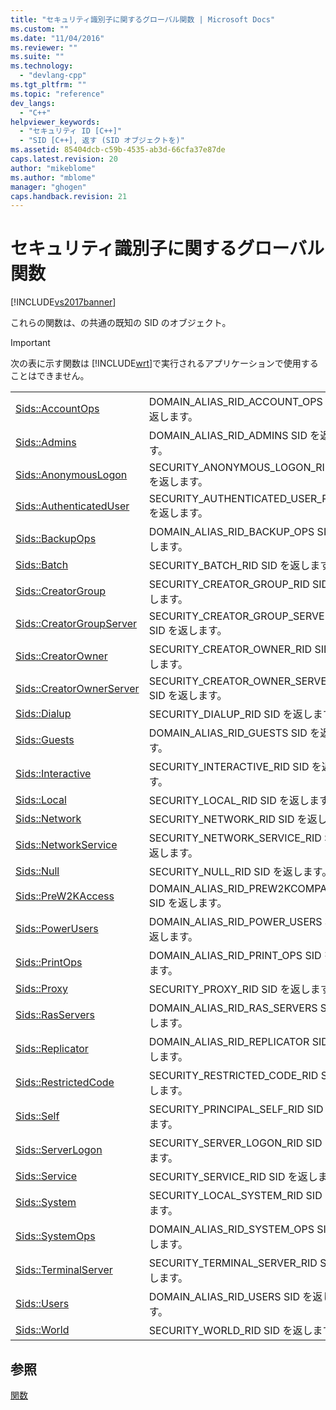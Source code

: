 ```yaml
---
title: "セキュリティ識別子に関するグローバル関数 | Microsoft Docs"
ms.custom: ""
ms.date: "11/04/2016"
ms.reviewer: ""
ms.suite: ""
ms.technology: 
  - "devlang-cpp"
ms.tgt_pltfrm: ""
ms.topic: "reference"
dev_langs: 
  - "C++"
helpviewer_keywords: 
  - "セキュリティ ID [C++]"
  - "SID [C++], 返す (SID オブジェクトを)"
ms.assetid: 85404dcb-c59b-4535-ab3d-66cfa37e87de
caps.latest.revision: 20
author: "mikeblome"
ms.author: "mblome"
manager: "ghogen"
caps.handback.revision: 21
---
```

# セキュリティ識別子に関するグローバル関数
[!INCLUDE[vs2017banner](../../assembler/inline/includes/vs2017banner.md)]

これらの関数は、の共通の既知の SID のオブジェクト。  
  
> [!IMPORTANT]
>  次の表に示す関数は [!INCLUDE[wrt](../../atl/reference/includes/wrt_md.md)]で実行されるアプリケーションで使用することはできません。  
  
|||  
|-|-|  
|[Sids::AccountOps](../Topic/Sids::AccountOps.md)|DOMAIN\_ALIAS\_RID\_ACCOUNT\_OPS SID を返します。|  
|[Sids::Admins](../Topic/Sids::Admins.md)|DOMAIN\_ALIAS\_RID\_ADMINS SID を返します。|  
|[Sids::AnonymousLogon](../Topic/Sids::AnonymousLogon.md)|SECURITY\_ANONYMOUS\_LOGON\_RID SID を返します。|  
|[Sids::AuthenticatedUser](../Topic/Sids::AuthenticatedUser.md)|SECURITY\_AUTHENTICATED\_USER\_RID SID を返します。|  
|[Sids::BackupOps](../Topic/Sids::BackupOps.md)|DOMAIN\_ALIAS\_RID\_BACKUP\_OPS SID を返します。|  
|[Sids::Batch](../Topic/Sids::Batch.md)|SECURITY\_BATCH\_RID SID を返します。|  
|[Sids::CreatorGroup](../Topic/Sids::CreatorGroup.md)|SECURITY\_CREATOR\_GROUP\_RID SID を返します。|  
|[Sids::CreatorGroupServer](../Topic/Sids::CreatorGroupServer.md)|SECURITY\_CREATOR\_GROUP\_SERVER\_RID SID を返します。|  
|[Sids::CreatorOwner](../Topic/Sids::CreatorOwner.md)|SECURITY\_CREATOR\_OWNER\_RID SID を返します。|  
|[Sids::CreatorOwnerServer](../Topic/Sids::CreatorOwnerServer.md)|SECURITY\_CREATOR\_OWNER\_SERVER\_RID SID を返します。|  
|[Sids::Dialup](../Topic/Sids::Dialup.md)|SECURITY\_DIALUP\_RID SID を返します。|  
|[Sids::Guests](../Topic/Sids::Guests.md)|DOMAIN\_ALIAS\_RID\_GUESTS SID を返します。|  
|[Sids::Interactive](../Topic/Sids::Interactive.md)|SECURITY\_INTERACTIVE\_RID SID を返します。|  
|[Sids::Local](../Topic/Sids::Local.md)|SECURITY\_LOCAL\_RID SID を返します。|  
|[Sids::Network](../Topic/Sids::Network.md)|SECURITY\_NETWORK\_RID SID を返します。|  
|[Sids::NetworkService](../Topic/Sids::NetworkService.md)|SECURITY\_NETWORK\_SERVICE\_RID SID を返します。|  
|[Sids::Null](../Topic/Sids::Null.md)|SECURITY\_NULL\_RID SID を返します。|  
|[Sids::PreW2KAccess](../Topic/Sids::PreW2KAccess.md)|DOMAIN\_ALIAS\_RID\_PREW2KCOMPACCESS SID を返します。|  
|[Sids::PowerUsers](../Topic/Sids::PowerUsers.md)|DOMAIN\_ALIAS\_RID\_POWER\_USERS SID を返します。|  
|[Sids::PrintOps](../Topic/Sids::PrintOps.md)|DOMAIN\_ALIAS\_RID\_PRINT\_OPS SID を返します。|  
|[Sids::Proxy](../Topic/Sids::Proxy.md)|SECURITY\_PROXY\_RID SID を返します。|  
|[Sids::RasServers](../Topic/Sids::RasServers.md)|DOMAIN\_ALIAS\_RID\_RAS\_SERVERS SID を返します。|  
|[Sids::Replicator](../Topic/Sids::Replicator.md)|DOMAIN\_ALIAS\_RID\_REPLICATOR SID を返します。|  
|[Sids::RestrictedCode](../Topic/Sids::RestrictedCode.md)|SECURITY\_RESTRICTED\_CODE\_RID SID を返します。|  
|[Sids::Self](../Topic/Sids::Self.md)|SECURITY\_PRINCIPAL\_SELF\_RID SID を返します。|  
|[Sids::ServerLogon](../Topic/Sids::ServerLogon.md)|SECURITY\_SERVER\_LOGON\_RID SID を返します。|  
|[Sids::Service](../Topic/Sids::Service.md)|SECURITY\_SERVICE\_RID SID を返します。|  
|[Sids::System](../Topic/Sids::System.md)|SECURITY\_LOCAL\_SYSTEM\_RID SID を返します。|  
|[Sids::SystemOps](../Topic/Sids::SystemOps.md)|DOMAIN\_ALIAS\_RID\_SYSTEM\_OPS SID を返します。|  
|[Sids::TerminalServer](../Topic/Sids::TerminalServer.md)|SECURITY\_TERMINAL\_SERVER\_RID SID を返します。|  
|[Sids::Users](../Topic/Sids::Users.md)|DOMAIN\_ALIAS\_RID\_USERS SID を返します。|  
|[Sids::World](../Topic/Sids::World.md)|SECURITY\_WORLD\_RID SID を返します。|  
  
## 参照  
 [関数](../../atl/reference/atl-functions.md)